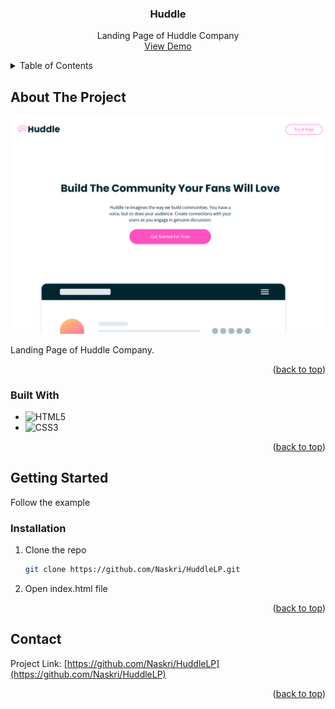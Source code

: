 <h3 align="center">Huddle</h3>

  <p align="center">
    Landing Page of Huddle Company
    <br />
    <a href="https://github.com/Naskri/HuddleLP">View Demo</a>
  </p>
</div>

<!-- TABLE OF CONTENTS -->
<details>
  <summary>Table of Contents</summary>
  <ol>
    <li>
      <a href="#about-the-project">About The Project</a>
      <ul>
        <li><a href="#built-with">Built With</a></li>
      </ul>
    </li>
    <li>
      <a href="#getting-started">Getting Started</a>
      <ul>
        <li><a href="#prerequisites">Prerequisites</a></li>
        <li><a href="#installation">Installation</a></li>
      </ul>
    </li>
    <li><a href="#usage">Usage</a></li>
    <li><a href="#contact">Contact</a></li>
  </ol>
</details>

<!-- ABOUT THE PROJECT -->

## About The Project

![Product Name Screen Shot][product-screenshot]

Landing Page of Huddle Company.

<p align="right">(<a href="#readme-top">back to top</a>)</p>

### Built With

- ![HTML5](https://img.shields.io/badge/html5-%23E34F26.svg?style=for-the-badge&logo=html5&logoColor=white)
- ![CSS3](https://img.shields.io/badge/css3-%231572B6.svg?style=for-the-badge&logo=css3&logoColor=white)

<p align="right">(<a href="#readme-top">back to top</a>)</p>

## Getting Started

Follow the example

### Installation

1. Clone the repo
   ```sh
   git clone https://github.com/Naskri/HuddleLP.git
   ```
2. Open index.html file

<p align="right">(<a href="#readme-top">back to top</a>)</p>

## Contact

Project Link: [https://github.com/Naskri/HuddleLP](https://github.com/Naskri/HuddleLP)

<p align="right">(<a href="#readme-top">back to top</a>)</p>

[product-screenshot]: images/screenshot.png
